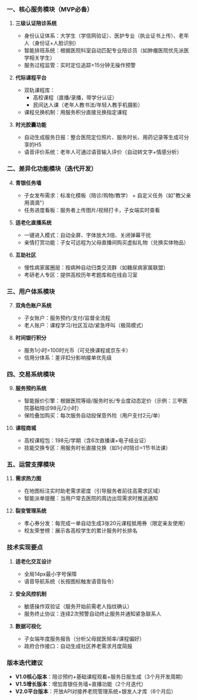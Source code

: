 
### **一、核心服务模块（MVP必备）**
1. **三级认证陪诊系统**
   - 身份认证体系：大学生（学信网验证）、医护专业（执业证书上传）、老年人（身份证+人脸识别）
   - 智能排班系统：根据医院科室自动匹配专业陪诊员（如肿瘤医院优先派医学相关学生）
   - 服务过程监管：实时定位追踪+15分钟无操作预警

2. **代际课程平台**
   - 双轨课程库：
     - 高校课程（直播/录播，带学分认证）
     - 民间达人课（老年人教书法/年轻人教手机摄影）
   - 课程兑换机制：用服务积分直接兑换指定课程

3. **时光胶囊功能**
   - 自动生成服务日报：整合医院定位照片、服务时长、用药记录等生成可分享的H5
   - 语音评价系统：老年人可通过语音输入评价（自动转文字+情感分析）



### **二、差异化功能模块（迭代开发）**
4. **青银任务墙**
   - 子女发布需求：标准化模板（陪诊/购物/教学） + 自定义任务（如"教父亲用滴滴"）
   - 任务进度看板：服务者上传图片/视频打卡，子女端实时查看

5. **适老化直播系统**
   - 一键进入模式：自动全屏、字体放大3倍、关闭弹幕干扰
   - 亲情打赏功能：子女可远程为父母直播间购买虚拟礼物（兑换实体物品）

6. **互助社区**
   - 慢性病家属圈层：按病种自动归类交流群（如糖尿病家属联盟）
   - 考研老人专区：提供高校历年考题库和在线自习室



### **三、用户体系模块**
7. **双角色账户系统**
   - 子女账户：服务预约/支付/监督全流程
   - 老人账户：课程学习/社区互动/紧急呼叫（极简模式）

8. **时间银行积分**
   - 服务1小时=100时光币（可兑换课程或京东卡）
   - 信用分体系：差评扣分影响接单优先级



### **四、交易系统模块**
9. **服务预约系统**
   - 智能报价引擎：根据医院等级/服务时长/专业度动态定价（示例：三甲医院基础陪诊98元/2小时）
   - 保险叠加购买：每次服务自动投保意外险（用户支付2元/单）

10. **课程商城**
    - 高校课程包：198元/学期（含6次直播课+电子结业证）
    - 技能交换专区：用服务时长直接兑换（如1小时陪诊=1节书法课）



### **五、运营支撑模块**
11. **需求热力图**
    - 在地图标注实时助老需求密度（引导服务者前往高需求区域）
    - 智能派单提醒：当用户常去医院的周边出现需求时推送通知

12. **裂变管理系统**
    - 孝心券分发：每完成一单自动生成3张20元课程抵用券（限定亲友使用）
    - 校友荣誉榜：展示各高校学生的累计服务时长排名



### **技术实现要点**
1. **适老化交互设计**
   - 全局14px最小字号保障
   - 语音导航系统（长按图标触发语音指令）

2. **安全风控机制**
   - 敏感操作双验证（服务开始前需老人指纹确认）
   - 服务终止协议：连续2次预警自动终止服务并通知紧急联系人

3. **数据可视化**
   - 子女端年度服务报告（分析父母就医频率/课程偏好）
   - 政府合作接口：自动生成社区养老需求月度简报



### 版本迭代建议
- **V1.0核心版本**：陪诊预约+基础课程观看+服务日报生成（3个月开发周期）
- **V1.5增长版本**：增加青银任务墙+直播功能（2个月迭代）
- **V2.0平台版本**：开放API对接养老院管理系统+银发人才库（6个月后）

